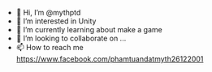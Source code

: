 - 👋 Hi, I’m @mythptd
- 👀 I’m interested in Unity
- 🌱 I’m currently learning about make a game
- 💞️ I’m looking to collaborate on ...
- 📫 How to reach me https://www.facebook.com/phamtuandatmyth26122001

<!---
mythptd/mythptd is a ✨ special ✨ repository because its `README.md` (this file) appears on your GitHub profile.
You can click the Preview link to take a look at your changes.
--->
